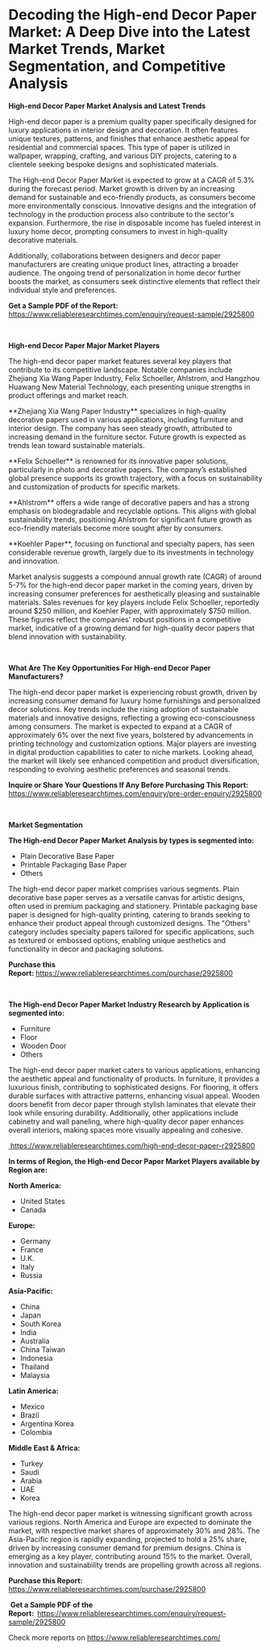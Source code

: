 <p><h1>Decoding the High-end Decor Paper Market: A Deep Dive into the Latest Market Trends, Market Segmentation, and Competitive Analysis</h1></p><p><strong>High-end Decor Paper Market Analysis and Latest Trends</strong></p>
<p><p>High-end decor paper is a premium quality paper specifically designed for luxury applications in interior design and decoration. It often features unique textures, patterns, and finishes that enhance aesthetic appeal for residential and commercial spaces. This type of paper is utilized in wallpaper, wrapping, crafting, and various DIY projects, catering to a clientele seeking bespoke designs and sophisticated materials.</p><p>The High-end Decor Paper Market is expected to grow at a CAGR of 5.3% during the forecast period. Market growth is driven by an increasing demand for sustainable and eco-friendly products, as consumers become more environmentally conscious. Innovative designs and the integration of technology in the production process also contribute to the sector's expansion. Furthermore, the rise in disposable income has fueled interest in luxury home decor, prompting consumers to invest in high-quality decorative materials.</p><p>Additionally, collaborations between designers and decor paper manufacturers are creating unique product lines, attracting a broader audience. The ongoing trend of personalization in home decor further boosts the market, as consumers seek distinctive elements that reflect their individual style and preferences.</p></p>
<p><strong>Get a Sample PDF of the Report:&nbsp;</strong> <a href="https://www.reliableresearchtimes.com/enquiry/request-sample/2925800?utm_campaign=2220&utm_medium=2&utm_source=Github&utm_content=ia&utm_term=12032025&utm_id=high-end-decor-paper">https://www.reliableresearchtimes.com/enquiry/request-sample/2925800</a></p>
<p>&nbsp;</p>
<p><strong>High-end Decor Paper Major Market Players</strong></p>
<p><p>The high-end decor paper market features several key players that contribute to its competitive landscape. Notable companies include Zhejiang Xia Wang Paper Industry, Felix Schoeller, Ahlstrom, and Hangzhou Huawang New Material Technology, each presenting unique strengths in product offerings and market reach.</p><p>**Zhejiang Xia Wang Paper Industry** specializes in high-quality decorative papers used in various applications, including furniture and interior design. The company has seen steady growth, attributed to increasing demand in the furniture sector. Future growth is expected as trends lean toward sustainable materials.</p><p>**Felix Schoeller** is renowned for its innovative paper solutions, particularly in photo and decorative papers. The company’s established global presence supports its growth trajectory, with a focus on sustainability and customization of products for specific markets.</p><p>**Ahlstrom** offers a wide range of decorative papers and has a strong emphasis on biodegradable and recyclable options. This aligns with global sustainability trends, positioning Ahlstrom for significant future growth as eco-friendly materials become more sought after by consumers.</p><p>**Koehler Paper**, focusing on functional and specialty papers, has seen considerable revenue growth, largely due to its investments in technology and innovation.</p><p>Market analysis suggests a compound annual growth rate (CAGR) of around 5-7% for the high-end decor paper market in the coming years, driven by increasing consumer preferences for aesthetically pleasing and sustainable materials. Sales revenues for key players include Felix Schoeller, reportedly around $250 million, and Koehler Paper, with approximately $750 million. These figures reflect the companies' robust positions in a competitive market, indicative of a growing demand for high-quality decor papers that blend innovation with sustainability.</p></p>
<p>&nbsp;</p>
<p><strong>What Are The Key Opportunities For High-end Decor Paper Manufacturers?</strong></p>
<p><p>The high-end decor paper market is experiencing robust growth, driven by increasing consumer demand for luxury home furnishings and personalized decor solutions. Key trends include the rising adoption of sustainable materials and innovative designs, reflecting a growing eco-consciousness among consumers. The market is expected to expand at a CAGR of approximately 6% over the next five years, bolstered by advancements in printing technology and customization options. Major players are investing in digital production capabilities to cater to niche markets. Looking ahead, the market will likely see enhanced competition and product diversification, responding to evolving aesthetic preferences and seasonal trends.</p></p>
<p><strong>Inquire or Share Your Questions If Any Before Purchasing This Report:</strong> <a href="https://www.reliableresearchtimes.com/enquiry/pre-order-enquiry/2925800?utm_campaign=2220&utm_medium=2&utm_source=Github&utm_content=ia&utm_term=12032025&utm_id=high-end-decor-paper">https://www.reliableresearchtimes.com/enquiry/pre-order-enquiry/2925800</a></p>
<p>&nbsp;</p>
<p><strong>Market Segmentation</strong></p>
<p><strong>The High-end Decor Paper Market Analysis by types is segmented into:</strong></p>
<p><ul><li>Plain Decorative Base Paper</li><li>Printable Packaging Base Paper</li><li>Others</li></ul></p>
<p><p>The high-end decor paper market comprises various segments. Plain decorative base paper serves as a versatile canvas for artistic designs, often used in premium packaging and stationery. Printable packaging base paper is designed for high-quality printing, catering to brands seeking to enhance their product appeal through customized designs. The "Others" category includes specialty papers tailored for specific applications, such as textured or embossed options, enabling unique aesthetics and functionality in decor and packaging solutions.</p></p>
<p><strong>Purchase this Report:&nbsp;</strong><a href="https://www.reliableresearchtimes.com/purchase/2925800?utm_campaign=2220&utm_medium=2&utm_source=Github&utm_content=ia&utm_term=12032025&utm_id=high-end-decor-paper">https://www.reliableresearchtimes.com/purchase/2925800</a></p>
<p>&nbsp;</p>
<p><strong>The High-end Decor Paper Market Industry Research by Application is segmented into:</strong></p>
<p><ul><li>Furniture</li><li>Floor</li><li>Wooden Door</li><li>Others</li></ul></p>
<p><p>The high-end decor paper market caters to various applications, enhancing the aesthetic appeal and functionality of products. In furniture, it provides a luxurious finish, contributing to sophisticated designs. For flooring, it offers durable surfaces with attractive patterns, enhancing visual appeal. Wooden doors benefit from decor paper through stylish laminates that elevate their look while ensuring durability. Additionally, other applications include cabinetry and wall paneling, where high-quality decor paper enhances overall interiors, making spaces more visually appealing and cohesive.</p></p>
<p><a href="https://www.reliableresearchtimes.com/high-end-decor-paper-r2925800?utm_campaign=2220&utm_medium=2&utm_source=Github&utm_content=ia&utm_term=12032025&utm_id=high-end-decor-paper">&nbsp;https://www.reliableresearchtimes.com/high-end-decor-paper-r2925800</a></p>
<p><strong>In terms of Region, the High-end Decor Paper Market Players available by Region are:</strong></p>
<p>
    <p> <strong> North America: </strong>
        <ul>
            <li>United States</li>
            <li>Canada</li>
        </ul>
        </p> 
    <p> <strong> Europe: </strong>
        <ul>
            <li>Germany</li>
            <li>France</li>
            <li>U.K.</li>
            <li>Italy</li>
            <li>Russia</li>
        </ul>
        </p> 
    <p> <strong> Asia-Pacific: </strong>
        <ul>
            <li>China</li>
            <li>Japan</li>
            <li>South Korea</li>
            <li>India</li>
            <li>Australia</li>
            <li>China Taiwan</li>
            <li>Indonesia</li>
            <li>Thailand</li>
            <li>Malaysia</li>
        </ul>
        </p> 
    <p> <strong> Latin America: </strong>
        <ul>
            <li>Mexico</li>
            <li>Brazil</li>
            <li>Argentina Korea</li>
            <li>Colombia</li>
        </ul>
        </p> 
    <p> <strong> Middle East & Africa: </strong>
        <ul>
            <li>Turkey</li>
            <li>Saudi</li>
            <li>Arabia</li>
            <li>UAE</li>
            <li>Korea</li>
        </ul>
    </p>
    </p>
<p><p>The high-end decor paper market is witnessing significant growth across various regions. North America and Europe are expected to dominate the market, with respective market shares of approximately 30% and 28%. The Asia-Pacific region is rapidly expanding, projected to hold a 25% share, driven by increasing consumer demand for premium designs. China is emerging as a key player, contributing around 15% to the market. Overall, innovation and sustainability trends are propelling growth across all regions.</p></p>
<p><strong>Purchase this Report: </strong><a href="https://www.reliableresearchtimes.com/purchase/2925800?utm_campaign=2220&utm_medium=2&utm_source=Github&utm_content=ia&utm_term=12032025&utm_id=high-end-decor-paper">https://www.reliableresearchtimes.com/purchase/2925800</a></p>
<p>&nbsp;<strong>Get a Sample PDF of the Report:&nbsp;&nbsp;</strong><a href="https://www.reliableresearchtimes.com/enquiry/request-sample/2925800?utm_campaign=2220&utm_medium=2&utm_source=Github&utm_content=ia&utm_term=12032025&utm_id=high-end-decor-paper">https://www.reliableresearchtimes.com/enquiry/request-sample/2925800</a></p>
<p><strong></strong></p>
<p>Check more reports on <a href="https://www.reliableresearchtimes.com/?utm_campaign=2220&utm_medium=2&utm_source=Github&utm_content=ia&utm_term=12032025&utm_id=high-end-decor-paper">https://www.reliableresearchtimes.com/</a></p>